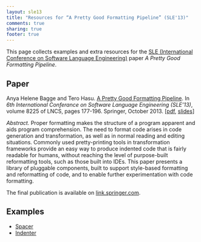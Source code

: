 ```yaml
---
layout: sle13
title: "Resources for “A Pretty Good Formatting Pipeline” (SLE'13)"
comments: true
sharing: true
footer: true
---
```



This page collects examples and extra resources for the [SLE (International
Conference on Software Language
Engineering)](http://planet-sl.org/sle2013/) paper *A Pretty Good Formatting
Pipeline*.


## Paper ##

Anya Helene Bagge and Tero Hasu. [A Pretty Good Formatting
Pipeline](/downloads/papers/bagge-hasu-pgf-sle2013.pdf). In *6th
International Conferance on Software Language Engineering (SLE’13)*, volume
8225 of LNCS, pages 177-196. Springer, October 2013. \[[pdf](/downloads/papers/bagge-hasu-pgf-sle2013.pdf),
[slides](/downloads/papers/bagge-hasu-pgf-sle2013-slides.pdf)\]

*Abstract.* Proper formatting makes the structure of a program apparent and
aids program comprehension. The need to format code arises in code
generation and transformation, as well as in normal reading and editing
situations. Commonly used pretty-printing tools in transformation
frameworks provide an easy way to produce indented code that is fairly
readable for humans, without reaching the level of purpose-built
reformatting tools, such as those built into IDEs. This paper presents a
library of pluggable components, built to support style-based formatting
and reformatting of code, and to enable further experimentation with code
formatting.

The final publication is available on
[link.springer.com](http://link.springer.com/chapter/10.1007/978-3-319-02654-1_10).

## Examples ##
   * [Spacer](/sle13/examples/spacer.html)
   * [Indenter](/sle13/examples/indenter.html)
